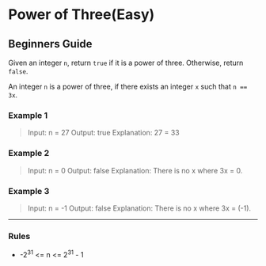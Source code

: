 # Power of Three(Easy)

## Beginners Guide

Given an integer `n`, return `true` if it is a power of three. Otherwise, return `false`.

An integer `n` is a power of three, if there exists an integer `x` such that `n == 3x`.

### Example 1

> Input: n = 27
Output: true
Explanation: 27 = 33

### Example 2

> Input: n = 0
Output: false
Explanation: There is no x where 3x = 0.

### Example 3

> Input: n = -1
Output: false
Explanation: There is no x where 3x = (-1).

---

### Rules

* -2$^{31}$ <= n <= 2$^{31}$ - 1
